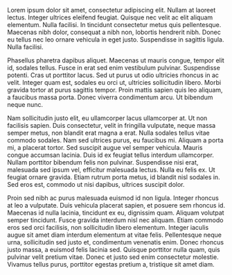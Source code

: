  Lorem ipsum dolor sit amet, consectetur adipiscing elit. Nullam at laoreet lectus. Integer ultrices eleifend feugiat. Quisque nec velit ac elit aliquam elementum. Nulla facilisi. In tincidunt consectetur metus quis pellentesque. Maecenas nibh dolor, consequat a nibh non, lobortis hendrerit nibh. Donec eu tellus nec leo ornare vehicula in eget justo. Suspendisse in sagittis ligula. Nulla facilisi.

Phasellus pharetra dapibus aliquet. Maecenas ut mauris congue, tempor elit id, sodales tellus. Fusce in erat sed enim vestibulum pulvinar. Suspendisse potenti. Cras ut porttitor lacus. Sed ut purus ut odio ultricies rhoncus in ac velit. Integer quam est, sodales eu orci ut, ultricies sollicitudin libero. Morbi gravida tortor at purus sagittis tempor. Proin mattis sapien quis leo aliquam, a faucibus massa porta. Donec viverra condimentum arcu. Ut bibendum neque nunc.

Nam sollicitudin justo elit, eu ullamcorper lacus ullamcorper at. Ut non facilisis sapien. Duis consectetur, velit in fringilla vulputate, neque massa semper metus, non blandit erat magna a erat. Nulla sodales tellus vitae commodo sodales. Nam sed ultrices purus, eu faucibus mi. Aliquam a porta mi, a placerat tortor. Sed suscipit augue vel semper vehicula. Mauris congue accumsan lacinia. Duis id ex feugiat tellus interdum ullamcorper. Nullam porttitor bibendum felis non pulvinar. Suspendisse nisi erat, malesuada sed ipsum vel, efficitur malesuada lectus. Nulla eu felis ex. Ut feugiat ornare gravida. Etiam rutrum porta metus, id blandit nisl sodales in. Sed eros est, commodo ut nisi dapibus, ultrices suscipit dolor.

Proin sed nibh ac purus malesuada euismod id non ligula. Integer rhoncus at leo a vulputate. Duis vehicula placerat sapien, et posuere sem rhoncus id. Maecenas id nulla lacinia, tincidunt ex eu, dignissim quam. Aliquam volutpat semper tincidunt. Fusce gravida interdum nisl nec aliquam. Etiam commodo eros sed orci facilisis, non sollicitudin libero elementum. Integer iaculis augue sit amet diam interdum elementum at vitae felis. Pellentesque neque urna, sollicitudin sed justo et, condimentum venenatis enim. Donec rhoncus justo massa, a euismod felis lacinia sed. Quisque porttitor nulla quam, quis pulvinar velit pretium vitae. Donec et justo sed enim consectetur molestie. Vivamus tellus purus, porttitor egestas pretium a, tristique sit amet diam. 
